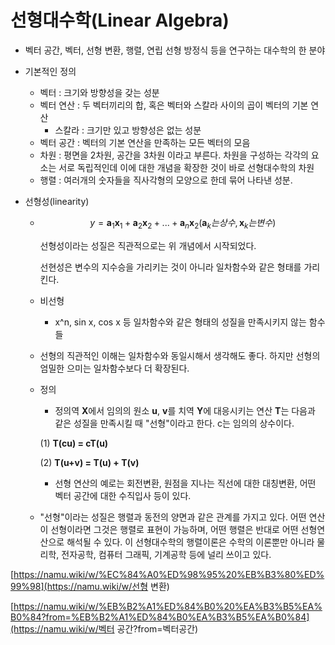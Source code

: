# 선형대수학(Linear Algebra)

- 벡터 공간, 벡터, 선형 변환, 행렬, 연립 선형 방정식 등을 연구하는 대수학의 한 분야

- 기본적인 정의

  - 벡터 : 크기와 방향성을 갖는 성분
  - 벡터 연산 : 두 벡터끼리의 합, 혹은 벡터와 스칼라 사이의 곱이 벡터의 기본 연산
    - 스칼라 : 크기만 있고 방향성은 없는 성분
  - 벡터 공간 : 벡터의 기본 연산을 만족하는 모든 벡터의 모음
  - 차원 : 평면을 2차원, 공간을 3차원 이라고 부른다. 차원을 구성하는 각각의 요소는 서로 독립적인데 이에 대한 개념을 확장한 것이 바로 선형대수학의 차원
  - 행렬 : 여러개의 숫자들을 직사각형의 모양으로 한데 묶어 나타낸 성분. 

- 선형성(linearity)

  - $$
    y=\mathbf{a}_1 \mathbf{x}_1 +\mathbf{a}_2\mathbf{x}_2+...+\mathbf{a}_n\mathbf{x}_2(\mathbf{a}_k는 상수, \mathbf{x}_k는 변수)
    $$

    선형성이라는 성질은 직관적으로는 위 개념에서 시작되었다.

    선현성은 변수의 지수승을 가리키는 것이 아니라 일차함수와 같은 형태를 가리킨다. 

  - 비선형

    - x^n, sin x, cos x 등 일차함수와 같은 형태의 성질을 만족시키지 않는 함수들

  - 선형의 직관적인 이해는 일차함수와 동일시해서 생각해도 좋다. 하지만 선형의 엄밀한 으미는 일차함수보다 더 확장된다. 

  - 정의

    - 정의역 **X**에서 임의의 원소 **u**, **v**를 치역 **Y**에 대응시키는 연산 **T**는 다음과 같은 성질을 만족시킬 때 "선형"이라고 한다. c는 임의의 상수이다.

    (1) **T(cu) = cT(u)**

    (2) **T(u+v) = T(u) + T(v)**

    - 선형 연산의 예로는 회전변환, 원점을 지나는 직선에 대한 대칭변환, 어떤 벡터 공간에 대한 수직입사 등이 있다.

  - "선형"이라는 성질은 행렬과 동전의 양면과 같은 관계를 가지고 있다. 어떤 연산이 선형이라면 그것은 행렬로 표현이 가능하며, 어떤 행렬은 반대로 어떤 선형연산으로 해석될 수 있다. 이 선형대수학의 행렬이론은 수학의 이론뿐만 아니라 물리학, 전자공학, 컴퓨터 그래픽, 기계공학 등에 널리 쓰이고 있다.

  



[https://namu.wiki/w/%EC%84%A0%ED%98%95%20%EB%B3%80%ED%99%98](https://namu.wiki/w/선형 변환)

[https://namu.wiki/w/%EB%B2%A1%ED%84%B0%20%EA%B3%B5%EA%B0%84?from=%EB%B2%A1%ED%84%B0%EA%B3%B5%EA%B0%84](https://namu.wiki/w/벡터 공간?from=벡터공간)

